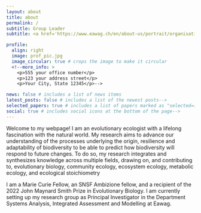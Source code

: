 ```yaml
---
layout: about
title: about
permalink: /
subtitle: Group Leader
subtitle: <a href='https://www.eawag.ch/en/about-us/portrait/organisation/staff/profile/catalina-chaparro-pedraza/show/'>Department Systems Analysis, Integrated Assessment and Modelling </a>. Eawag - Swiss Federal Institute of Aquatic Science and Technology.

profile:
  align: right
  image: prof_pic.jpg
  image_circular: true # crops the image to make it circular
  <!--more_info: >
    <p>555 your office number</p>
    <p>123 your address street</p>
    <p>Your City, State 12345</p>-->

news: false # includes a list of news items
latest_posts: false # includes a list of the newest posts-->
selected_papers: true # includes a list of papers marked as "selected={true}"
social: true # includes social icons at the bottom of the page-->
---
```


Welcome to my webpage! I am an evolutionary ecologist with a lifelong fascination with the natural world. My research aims to advance our understanding of the processes underlying the origin, resilience and adaptability of biodiversity to be able to predict how biodiversity will respond to future changes. To do so, my research integrates and synthesizes knowledge across multiple fields, drawing on, and contributing to, evolutionary biology, community ecology, ecosystem ecology, metabolic ecology, and ecological stoichiometry

I am a Marie Curie Fellow, an SNSF Ambizione fellow, and a recipient of the 2022 John Maynard Smith Prize in Evolutionary Biology. I am currently setting up my research group as Principal Investigator in the Department Systems Analysis, Integrated Assessment and Modelling at Eawag.
